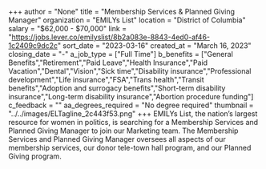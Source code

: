 +++
author = "None"
title = "Membership Services & Planned Giving Manager"
organization = "EMILYs List"
location = "District of Columbia"
salary = "$62,000 - $70,000"
link = "https://jobs.lever.co/emilyslist/8b2a083e-8843-4ed0-af46-1c2409c9dc2c"
sort_date = "2023-03-16"
created_at = "March 16, 2023"
closing_date = "-"
a_job_type = ["Full Time"]
b_benefits = ["General Benefits","Retirement","Paid Leave","Health Insurance","Paid Vacation","Dental","Vision","Sick time","Disability insurance","Professional development","Life insurance","FSA","Trans health","Transit benefits","Adoption and surrogacy benefits","Short-term disability insurance","Long-term disability insurance","Abortion procedure funding"]
c_feedback = ""
aa_degrees_required = "No degree required"
thumbnail = "../../images/ELTagline_2c443f53.png"
+++
EMILYs List, the nation’s largest resource for women in politics, is searching for a Membership Services and Planned Giving Manager to join our Marketing team. The Membership Services and Planned Giving Manager oversees all aspects of our membership services, our donor tele-town hall program, and our Planned Giving program.